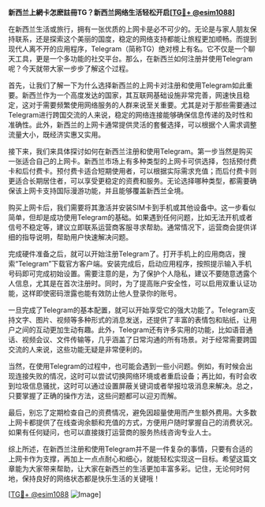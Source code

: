 **新西兰上網卡怎麽註冊TG？新西兰网络生活轻松开启[[TG💪+ @esim1088](https://t.me/s/esim1088)]**

在新西兰生活或旅行，拥有一张优质的上网卡是必不可少的。无论是与家人朋友保持联系，还是探索这个美丽的国度，稳定的网络支持都能让旅程更加顺畅。而提到现代人离不开的应用程序，Telegram（简称TG）绝对榜上有名。它不仅是一个聊天工具，更是一个多功能的社交平台。那么，在新西兰如何注册并使用Telegram呢？今天就带大家一步步了解这个过程。

首先，让我们了解一下为什么选择新西兰的上网卡对注册和使用Telegram如此重要。新西兰作为一个高度发达的国家，其互联网基础设施非常完善，网速快且稳定，这对于需要频繁使用网络服务的人群来说至关重要。尤其是对于那些需要通过Telegram进行跨国交流的人来说，稳定的网络连接能够确保信息传递的及时性和准确性。此外，新西兰的上网卡通常提供灵活的套餐选择，可以根据个人需求调整流量大小，既经济实惠又实用。

接下来，我们来具体探讨如何在新西兰注册和使用Telegram。第一步当然是购买一张适合自己的上网卡。新西兰市场上有多种类型的上网卡可供选择，包括预付费卡和后付费卡。预付费卡适合短期使用者，可以根据实际需求充值；而后付费卡则更适合长期居住者，可以享受更稳定的资费和服务。无论选择哪种类型，都需要确保该上网卡支持国际漫游功能，并且能够覆盖新西兰全境。

购买上网卡后，我们需要将其激活并安装SIM卡到手机或其他设备中。这一步看似简单，但却是成功使用Telegram的基础。如果遇到任何问题，比如无法开机或者信号不稳定等，建议立即联系运营商客服寻求帮助。通常情况下，运营商会提供详细的指导说明，帮助用户快速解决问题。

完成硬件准备之后，就可以开始注册Telegram了。打开手机上的应用商店，搜索“Telegram”下载官方客户端。安装完成后，启动应用程序，按照提示输入手机号码即可完成初始设置。需要注意的是，为了保护个人隐私，建议不要随意透露个人信息，尤其是在首次注册时。同时，为了提高账户安全性，可以启用双重认证功能，这样即使密码泄露也能有效防止他人登录你的账号。

一旦完成了Telegram的基本配置，就可以开始享受它的强大功能了。Telegram支持文字、图片、视频等多种形式的消息发送，还提供了丰富的表情包和贴纸，让用户之间的互动更加生动有趣。此外，Telegram还有许多实用的功能，比如语音通话、视频会议、文件传输等，几乎涵盖了日常沟通的所有场景。对于经常需要跨国交流的人来说，这些功能无疑是非常便利的。

当然，在使用Telegram的过程中，也可能会遇到一些小问题。例如，有时候会出现连接失败的情况，这时可以尝试切换网络环境或者重启设备；再比如，有时会收到垃圾信息骚扰，这时可以通过设置屏蔽关键词或者举报垃圾消息来解决。总之，只要掌握了正确的操作方法，这些问题都可以迎刃而解。

最后，别忘了定期检查自己的资费情况，避免因超量使用而产生额外费用。大多数上网卡都提供了在线查询余额和充值的方式，方便用户随时掌握自己的消费状况。如果有任何疑问，也可以直接拨打运营商的服务热线咨询专业人士。

综上所述，在新西兰注册和使用Telegram并不是一件复杂的事情，只要有合适的上网卡作为支撑，再加上一点点耐心和细心，就能轻松实现这一目标。希望这篇文章能为大家带来帮助，让大家在新西兰的生活更加丰富多彩。记住，无论何时何地，保持良好的网络状态都是快乐生活的关键哦！

[[TG💪+ @esim1088](https://t.me/s/esim1088) ![Image](https://i.postimg.cc/4NQfJmqS/Snipaste-2025-05-13-00-14-12.png)]